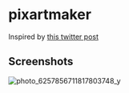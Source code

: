 # pixartmaker

Inspired by [this twitter post](https://twitter.com/mrdavenport/status/1726295215978299482)

## Screenshots

![photo_6257856711817803748_y](https://github.com/foamify/pixartmaker/assets/25608913/8e8a554d-2627-433f-be57-ae976f171eba)
